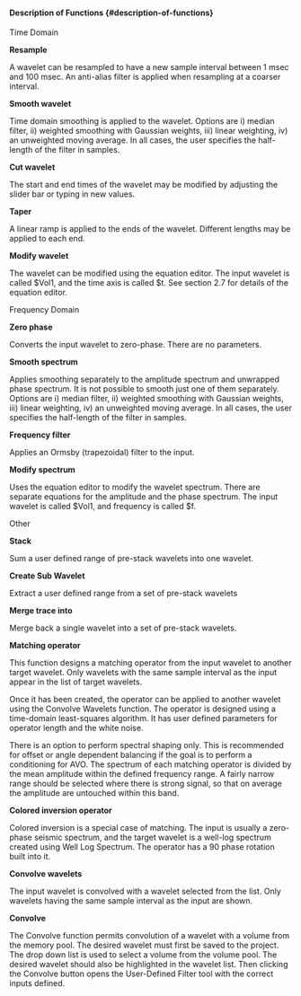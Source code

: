 #### Description of Functions {#description-of-functions}

Time Domain

**Resample**

A wavelet can be resampled to have a new sample interval between 1 msec and 100 msec. An anti-alias filter is applied when resampling at a coarser interval.

**Smooth wavelet**

Time domain smoothing is applied to the wavelet. Options are i) median filter, ii) weighted smoothing with Gaussian weights, iii) linear weighting, iv) an unweighted moving average. In all cases, the user specifies the half-length of the filter in samples.

**Cut wavelet**

The start and end times of the wavelet may be modified by adjusting the slider bar or typing in new values.

**Taper**

A linear ramp is applied to the ends of the wavelet. Different lengths may be applied to each end.

**Modify wavelet**

The wavelet can be modified using the equation editor. The input wavelet is called $Vol1, and the time axis is called $t. See section 2.7 for details of the equation editor.

Frequency Domain

**Zero phase**

Converts the input wavelet to zero-phase. There are no parameters.

**Smooth spectrum**

Applies smoothing separately to the amplitude spectrum and unwrapped phase spectrum. It is not possible to smooth just one of them separately. Options are i) median filter, ii) weighted smoothing with Gaussian weights, iii) linear weighting, iv) an unweighted moving average. In all cases, the user specifies the half-length of the filter in samples.

**Frequency filter**

Applies an Ormsby (trapezoidal) filter to the input.

**Modify spectrum**

Uses the equation editor to modify the wavelet spectrum. There are separate equations for the amplitude and the phase spectrum. The input wavelet is called $Vol1, and frequency is called $f.

Other

**Stack**

Sum a user defined range of pre-stack wavelets into one wavelet.

**Create Sub Wavelet**

Extract a user defined range from a set of pre-stack wavelets

**Merge trace into**

Merge back a single wavelet into a set of pre-stack wavelets.

**Matching operator**

This function designs a matching operator from the input wavelet to another target wavelet. Only wavelets with the same sample interval as the input appear in the list of target wavelets.

Once it has been created, the operator can be applied to another wavelet using the Convolve Wavelets function. The operator is designed using a time-domain least-squares algorithm. It has user defined parameters for operator length and the white noise.

There is an option to perform spectral shaping only. This is recommended for offset or angle dependent balancing if the goal is to perform a conditioning for AVO. The spectrum of each matching operator is divided by the mean amplitude within the defined frequency range. A fairly narrow range should be selected where there is strong signal, so that on average the amplitude are untouched within this band.

**Colored inversion operator**

Colored inversion is a special case of matching. The input is usually a zero-phase seismic spectrum, and the target wavelet is a well-log spectrum created using Well Log Spectrum. The operator has a 90 phase rotation built into it.

**Convolve wavelets**

The input wavelet is convolved with a wavelet selected from the list. Only wavelets having the same sample interval as the input are shown.

**Convolve**

The Convolve function permits convolution of a wavelet with a volume from the memory pool. The desired wavelet must first be saved to the project. The drop down list is used to select a volume from the volume pool. The desired wavelet should also be highlighted in the wavelet list. Then clicking the Convolve button opens the User-Defined Filter tool with the correct inputs defined.